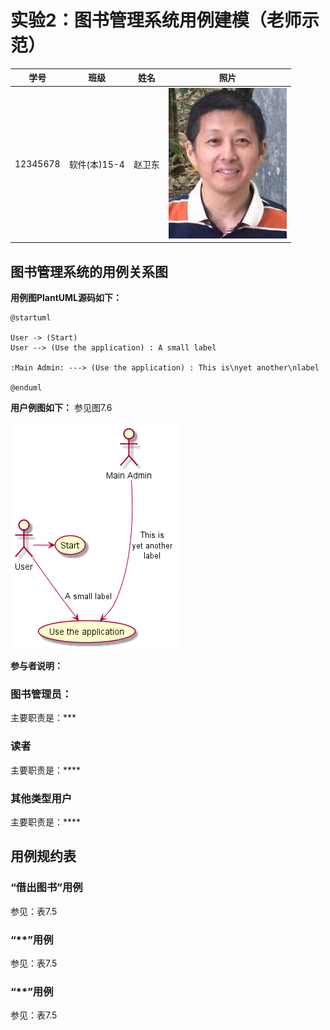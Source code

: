 # 实验2：图书管理系统用例建模（老师示范）
|学号|班级|姓名|照片|
|:-------:|:-------------: | :----------:|:---:|
|12345678|软件(本)15-4|赵卫东|![flow1](../myself.jpg)|

## 图书管理系统的用例关系图

**用例图PlantUML源码如下：**

``` usecase
@startuml

User -> (Start)
User --> (Use the application) : A small label

:Main Admin: ---> (Use the application) : This is\nyet another\nlabel

@enduml
```

**用户例图如下：**
参见图7.6

![usecase](usecase.png)

**参与者说明：**

### 图书管理员：
主要职责是：***
### 读者
主要职责是：****
### 其他类型用户
主要职责是：****

## 用例规约表

### “借出图书”用例
参见：表7.5

### “**”用例
参见：表7.5

### “**”用例
参见：表7.5
